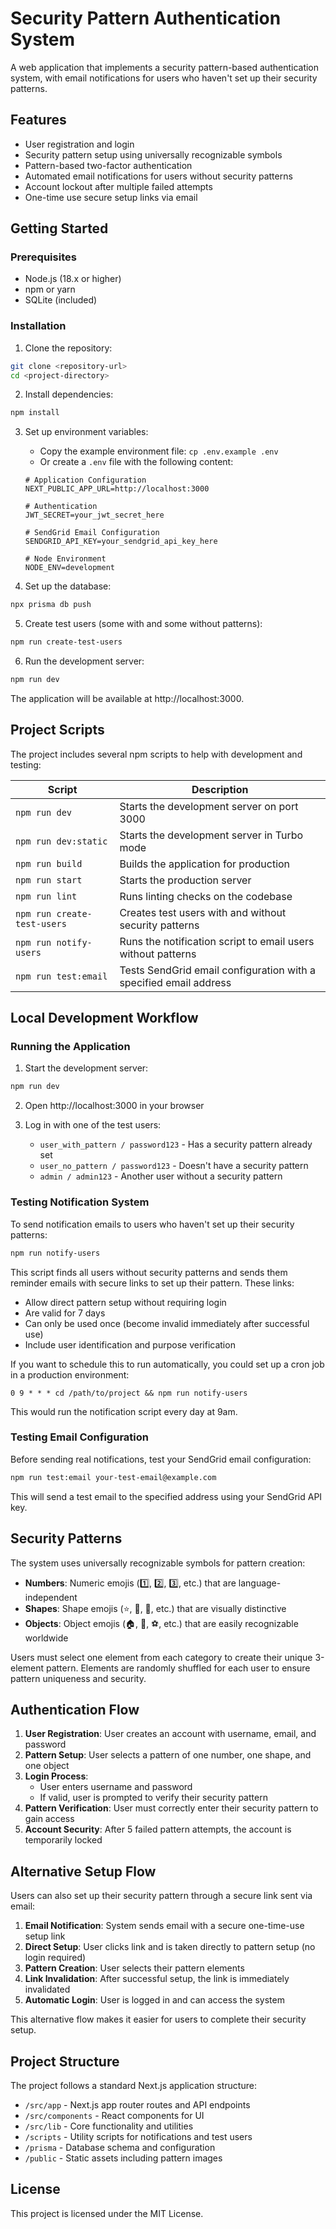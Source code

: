 # Security Pattern Authentication System

A web application that implements a security pattern-based authentication system, with email notifications for users who haven't set up their security patterns.

## Features

- User registration and login
- Security pattern setup using universally recognizable symbols
- Pattern-based two-factor authentication
- Automated email notifications for users without security patterns
- Account lockout after multiple failed attempts
- One-time use secure setup links via email

## Getting Started

### Prerequisites

- Node.js (18.x or higher)
- npm or yarn
- SQLite (included)

### Installation

1. Clone the repository:
```bash
git clone <repository-url>
cd <project-directory>
```

2. Install dependencies:
```bash
npm install
```

3. Set up environment variables:
   - Copy the example environment file: `cp .env.example .env`
   - Or create a `.env` file with the following content:
   ```
   # Application Configuration
   NEXT_PUBLIC_APP_URL=http://localhost:3000

   # Authentication
   JWT_SECRET=your_jwt_secret_here

   # SendGrid Email Configuration
   SENDGRID_API_KEY=your_sendgrid_api_key_here

   # Node Environment
   NODE_ENV=development
   ```

4. Set up the database:
```bash
npx prisma db push
```

5. Create test users (some with and some without patterns):
```bash
npm run create-test-users
```

6. Run the development server:
```bash
npm run dev
```

The application will be available at http://localhost:3000.

## Project Scripts

The project includes several npm scripts to help with development and testing:

| Script | Description |
|--------|-------------|
| `npm run dev` | Starts the development server on port 3000 |
| `npm run dev:static` | Starts the development server in Turbo mode |
| `npm run build` | Builds the application for production |
| `npm run start` | Starts the production server |
| `npm run lint` | Runs linting checks on the codebase |
| `npm run create-test-users` | Creates test users with and without security patterns |
| `npm run notify-users` | Runs the notification script to email users without patterns |
| `npm run test:email` | Tests SendGrid email configuration with a specified email address |

## Local Development Workflow

### Running the Application

1. Start the development server:
```bash
npm run dev
```

2. Open http://localhost:3000 in your browser

3. Log in with one of the test users:
   - `user_with_pattern / password123` - Has a security pattern already set
   - `user_no_pattern / password123` - Doesn't have a security pattern
   - `admin / admin123` - Another user without a security pattern

### Testing Notification System

To send notification emails to users who haven't set up their security patterns:

```bash
npm run notify-users
```

This script finds all users without security patterns and sends them reminder emails with secure links to set up their pattern. These links:

- Allow direct pattern setup without requiring login
- Are valid for 7 days
- Can only be used once (become invalid immediately after successful use)
- Include user identification and purpose verification

If you want to schedule this to run automatically, you could set up a cron job in a production environment:

```
0 9 * * * cd /path/to/project && npm run notify-users
```

This would run the notification script every day at 9am.

### Testing Email Configuration

Before sending real notifications, test your SendGrid email configuration:

```bash
npm run test:email your-test-email@example.com
```

This will send a test email to the specified address using your SendGrid API key.

## Security Patterns

The system uses universally recognizable symbols for pattern creation:

- **Numbers**: Numeric emojis (1️⃣, 2️⃣, 3️⃣, etc.) that are language-independent
- **Shapes**: Shape emojis (⭐, 🔶, 🔷, etc.) that are visually distinctive
- **Objects**: Object emojis (🏠, 🚗, ⚽, etc.) that are easily recognizable worldwide

Users must select one element from each category to create their unique 3-element pattern. 
Elements are randomly shuffled for each user to ensure pattern uniqueness and security.

## Authentication Flow

1. **User Registration**: User creates an account with username, email, and password
2. **Pattern Setup**: User selects a pattern of one number, one shape, and one object
3. **Login Process**: 
   - User enters username and password
   - If valid, user is prompted to verify their security pattern
4. **Pattern Verification**: User must correctly enter their security pattern to gain access
5. **Account Security**: After 5 failed pattern attempts, the account is temporarily locked

## Alternative Setup Flow

Users can also set up their security pattern through a secure link sent via email:

1. **Email Notification**: System sends email with a secure one-time-use setup link
2. **Direct Setup**: User clicks link and is taken directly to pattern setup (no login required)
3. **Pattern Creation**: User selects their pattern elements
4. **Link Invalidation**: After successful setup, the link is immediately invalidated
5. **Automatic Login**: User is logged in and can access the system

This alternative flow makes it easier for users to complete their security setup.

## Project Structure

The project follows a standard Next.js application structure:

- `/src/app` - Next.js app router routes and API endpoints
- `/src/components` - React components for UI
- `/src/lib` - Core functionality and utilities
- `/scripts` - Utility scripts for notifications and test users
- `/prisma` - Database schema and configuration
- `/public` - Static assets including pattern images

## License

This project is licensed under the MIT License.